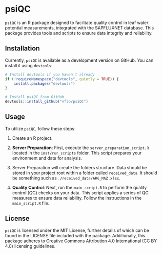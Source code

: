 # psiQC

`psiQC` is an R package designed to facilitate quality control in leaf water potential measurements, integrated with the SAPFLUXNET database. This package provides tools and scripts to ensure data integrity and reliability.

## Installation

Currently, `psiQC` is available as a development version on GitHub. You can install it using `devtools`:

```r
# Install devtools if you haven't already
if (!requireNamespace("devtools", quietly = TRUE)) {
    install.packages("devtools")
}

# Install psiQC from GitHub
devtools::install_github("vflo/psiQC")
```

## Usage

To utilize `psiQC`, follow these steps:

1. Create an R project.

2.  **Server Preparation**: First, execute the `server_preparation_script.R` located in the `inst/run_scripts` folder. This script prepares your environment and data for analysis.

3. Server Preparation will create the folders structure. Data should be stored in your project root within a folder called `received_data`. It should be something such as `./received_data/ARG_MAZ.xlsx`.

4. **Quality Control**: Next, run the `main_script.R` to perform the quality control (QC) checks on your data. This script applies a series of QC measures to ensure data reliability. Follow the instructions in the `main_script.R` file.


## License

`psiQC` is licensed under the MIT License, further details of which can be found in the LICENSE file included with the package. Additionally, this package adheres to Creative Commons Attribution 4.0 International (CC BY 4.0) licensing guidelines.

